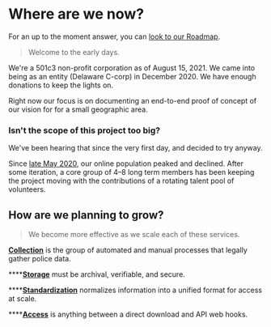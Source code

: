 # Where are we now?

For an up to the moment answer, you can [look to our Roadmap](https://github.com/orgs/Police-Data-Accessibility-Project/projects/17).

> Welcome to the early days.

We're a 501c3 non-profit corporation as of August 15, 2021. We came into being as an entity (Delaware C-corp) in December 2020. We have enough donations to keep the lights on.

Right now our focus is on documenting an end-to-end proof of concept of our vision for for a small geographic area.

### Isn't the scope of this project too big?

We've been hearing that since the very first day, and decided to try anyway.

Since [late May 2020](https://www.reddit.com/r/privacy/comments/gr11aw/i\_think\_i\_accidentally\_started\_a\_movement), our online population peaked and declined. After some iteration, a core group of 4–8 long term members has been keeping the project moving with the contributions of a rotating talent pool of volunteers.

## How are we planning to grow?

> We become more effective as we scale each of these services.

[**Collection**](../../activities/data-collection/) is the group of automated and manual processes that legally gather police data.

****[**Storage**](../../components/data-storage.md) must be archival, verifiable, and secure.

****[**Standardization**](../../components/data-standardization/) normalizes information into a unified format for access at scale.

****[**Access**](../../components/data-access.md) is anything between a direct download and API web hooks.
